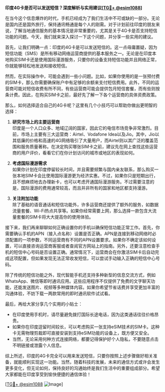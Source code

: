 **印度4G卡是否可以发送短信？深度解析与实用建议[[TG💪+ @esim1088](https://t.me/s/esim1088)]**

在当今这个信息爆炸的时代，手机已经成为了我们生活中不可或缺的一部分。无论是国内还是国外旅行，保持通讯畅通是每个人的刚需。对于计划前往印度的朋友来说，了解当地通信服务的基本情况是非常重要的，尤其是关于4G卡是否支持短信功能的问题。今天，我们就来深入探讨一下这个问题，并分享一些实用的建议。

首先，让我们明确一点：印度的4G卡是可以发送短信的。这一点毋庸置疑，因为短信功能（SMS）是所有移动网络运营商提供的基本服务之一。无论是在印度本地购买SIM卡还是使用国际漫游服务，只要你的设备支持短信功能并且网络正常，你就能够轻松地发送和接收短信。

然而，在实际操作中，可能会遇到一些小问题。比如，如果你使用的是一张预付费的SIM卡，那么你需要确保账户中有足够的余额来支付短信费用。此外，不同的运营商可能对短信收费有所不同，有些运营商可能会提供包月短信套餐，而有些则按条计费。因此，在购买SIM卡之前，最好先了解一下各个运营商的具体资费政策。

那么，如何选择适合自己的4G卡呢？这里有几个小技巧可以帮助你做出更明智的选择：

1. **研究市场上的主要运营商**  
   印度是一个人口众多、地域辽阔的国家，因此它的电信市场竞争非常激烈。目前，市场上主要有三大运营商：Airtel、Vodafone Idea以及Jio。其中，Jio以其低廉的价格和高速的4G网络吸引了大量用户，而Airtel则以其广泛的覆盖范围和服务质量著称。在决定购买哪张SIM卡之前，建议先在网上查找这些运营商的用户评价，看看它们在你计划访问的城市或地区的表现如何。

2. **考虑国际漫游需求**  
   如果你计划在印度停留较长时间，并且需要频繁与国内亲友联系，那么购买一张本地SIM卡会比使用国际漫游更为经济实惠。不过，如果你只是短期出行，且不想麻烦地去办理新卡，也可以考虑开通国际漫游服务。不过需要注意的是，国际漫游的费用通常较高，而且并非所有的国家和地区都支持漫游。

3. **关注附加功能**  
   除了基础的语音通话和短信功能外，许多运营商还提供了额外的服务，如数据流量套餐、Wi-Fi热点共享等。如果你经常需要上网，那么选择一款包含大流量套餐的SIM卡将大大提高你的使用体验。

接下来，我们再来聊聊如何正确设置你的手机以确保短信功能正常工作。首先，你需要确认手机的APN（接入点名称）设置是否正确。APN是连接到移动网络时必须配置的一项参数，不同运营商有不同的APN设置要求。如果你不确定该如何设置，可以直接咨询运营商客服或者查阅官方网站上的指南。另外，还要注意检查手机的短信中心号码是否设置正确。通常情况下，运营商会在你激活SIM卡后自动完成这项配置，但如果发现无法正常收发短信，可以尝试手动输入正确的短信中心号码。

除了传统的短信功能之外，现代智能手机还支持多种新型的信息交流方式，例如WhatsApp、微信等即时通讯应用。这些应用程序不仅提供了免费的文字聊天功能，还能发送图片、视频等多种媒体内容。如果你希望节省话费并享受更加丰富的沟通体验，不妨下载一两款常用的即时通讯软件试试看。

最后，再给大家分享几个实用的小贴士：
- 在印度使用手机时，请尽量避免拨打国际长途电话，因为这类通话往往价格昂贵。
- 如果你在印度逗留时间较长，可以考虑购买一张支持eSIM技术的SIM卡。这种卡无需物理剪裁即可直接安装到支持eSIM功能的设备上，既方便又安全。
- 当然，无论采用何种方式连接网络，都要记得保护好个人隐私，不要随意点击不明链接或泄露个人信息。

综上所述，印度的4G卡完全可以用来发送短信，只要你按照上述步骤做好相关准备，就能顺利实现这一功能。当然，随着科技的发展，未来的通信方式或许会发生更多变化，但无论如何，保持良好的沟通始终是我们生活中的重要组成部分。希望大家都能在印度享受到愉快便捷的通信体验！

[[TG💪+ @esim1088](https://t.me/s/esim1088) ![Image](https://i.postimg.cc/4NQfJmqS/Snipaste-2025-05-13-00-14-12.png)]